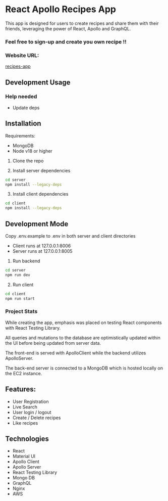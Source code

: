 # React Apollo Recipes App

This app is designed for users to create recipes and share them with their friends,
leveraging the power of React, Apollo and GraphQL.

### Feel free to sign-up and create you own recipe !!

### Website URL:

[recipes-app](https://apollo-recipes.zeroisone.io)

## Development Usage

### Help needed

- Update deps

## Installation

Requirements:

- MongoDB
- Node v18 or higher

1. Clone the repo

2. Install server dependencies

```sh
cd server
npm install --legacy-deps
```

3. Install client dependencies

```sh
cd client
npm install --legacy-deps
```

## Development Mode

Copy .env.example to .env in both server and client directories

- Client runs at 127.0.0.1:8006
- Server runs at 127.0.0.1:8005

1. Run backend

```sh
cd server
npm run dev
```

2. Run client

```sh
cd client
npm run start
```

### Project Stats

While creating the app, emphasis was placed on testing React components with React Testing Library.

All queries and mutations to the database are optimistically updated within the UI before being updated from server data.

The front-end is served with ApolloClient while the backend utilizes ApolloServer.

The back-end server is connected to a MongoDB which is hosted locally on the EC2 instance.

## Features:

- User Registration
- Live Search
- User login / logout
- Create / Delete recipes
- Like recipes

## Technologies

- React
- Material UI
- Apollo Client
- Apollo Server
- React Testing Library
- Mongo DB
- GraphQL
- Nginx
- AWS
